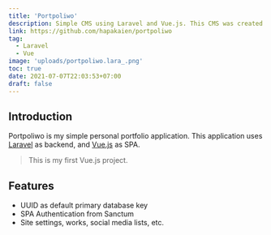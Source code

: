 ```yaml
---
title: 'Portpoliwo'
description: Simple CMS using Laravel and Vue.js. This CMS was created to empower personal websites.
link: https://github.com/hapakaien/portpoliwo
tag:
  - Laravel
  - Vue
image: 'uploads/portpoliwo.lara_.png'
toc: true
date: 2021-07-07T22:03:53+07:00
draft: false
---
```


## Introduction

Portpoliwo is my simple personal portfolio application. This application uses [Laravel](https://github.com/laravel/laravel 'Laravel') as backend, and [Vue.js](https://github.com/vuejs/vue 'Vue.js') as SPA.

> This is my first Vue.js project.

## Features

- UUID as default primary database key
- SPA Authentication from Sanctum
- Site settings, works, social media lists, etc.

